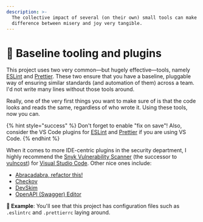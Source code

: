 ```yaml
---
description: >-
  The collective impact of several (on their own) small tools can make the
  difference between misery and joy very tangible.
---
```


# 🧰 Baseline tooling and plugins

This project uses two very common—but hugely effective—tools, namely [ESLint](https://eslint.org) and [Prettier](https://prettier.io). These two ensure that you have a baseline, pluggable way of ensuring similar standards (and automation of them) across a team. I'd not write many lines without those tools around.

Really, one of the very first things you want to make sure of is that the code looks and reads the same, regardless of who wrote it. Using these tools, now you can.

{% hint style="success" %}
Don't forget to enable "fix on save"! Also, consider the VS Code plugins for [ESLint](https://marketplace.visualstudio.com/items?itemName=dbaeumer.vscode-eslint) and [Prettier](https://marketplace.visualstudio.com/items?itemName=esbenp.prettier-vscode) if you are using VS Code.
{% endhint %}

When it comes to more IDE-centric plugins in the security department, I highly recommend the [Snyk Vulnerability Scanner](https://marketplace.visualstudio.com/items?itemName=snyk-security.snyk-vulnerability-scanner) (the successor to [vulncost](https://github.com/snyk/vulncost)) for [Visual Studio Code](https://code.visualstudio.com). Other nice ones include:

- [Abracadabra, refactor this!](https://marketplace.visualstudio.com/items?itemName=nicoespeon.abracadabra)
- [Checkov](https://marketplace.visualstudio.com/items?itemName=Bridgecrew.checkov)
- [DevSkim](https://marketplace.visualstudio.com/items?itemName=MS-CST-E.vscode-devskim)
- [OpenAPI (Swagger) Editor](https://marketplace.visualstudio.com/items?itemName=42Crunch.vscode-openapi)

**🎯 Example**: You'll see that this project has configuration files such as `.eslintrc` and `.prettierrc` laying around.
